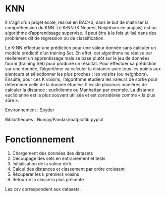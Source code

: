 # KNN
Il s'agit d'un projet école, réalisé en BAC+3, dans le but de maitriser la compréhension du KNN.
Le K-NN (K Nearest Neighbors en anglais) est un algorithme d’apprentissage supervisé. Il peut être à la fois utilisé dans des problèmes dit de régression ou de classification.

Le K-NN effectue une prédiction pour une valeur donnée sans calculer un modèle prédictif d’un training Set. En effet, cet algorithme ne réalise par réellement un apprentissage mais se base plutôt sur le jeu de données fourni (training Set) pour produire un résultat. Pour effectuer sa prédiction sur une donnée, l’algorithme va calculer la distance avec tous les points aux alentours et sélectionner les plus proches : les voisins (ou neighbors). Ensuite, pour ces K voisins, l’algorithme étudiera les valeurs de sortie pour déterminer celle de la donnée étudiée.
Il existe plusieurs manières de calculer la distance : euclidienne ou Manhattan par exemple. La distance euclidienne est la plus souvent utilisée et est considérée comme « la plus sûre ». 

Environnement : Spyder

Bibliothèques : Numpy/Pandas/matplotlib.pyplot

# Fonctionnement

1. Chargement des données des datasets
2. Découpage des sets en entrainement et tests
3. Initialisation de la valeur de k
4. Calcul des distances et classement par ordre croissant
5. Récupérer les k premiers voisins
6. Retourne la classe la plus présente

Les csv correspondent aux datasets.

